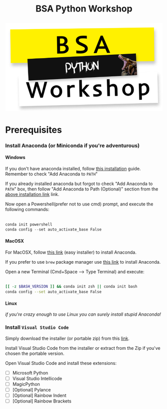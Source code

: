 # <p style="text-align: center;">BSA Python Workshop</p>
 
<p align="center"> <img src="PythonWorkshop.png" class="center"></p>

# Prerequisites

### Install Anaconda (or Miniconda if you're adventurous)

#### Windows

If you don't have anaconda installed, follow [this installation](https://www.datacamp.com/community/tutorials/installing-anaconda-windows) guide.
Remember to check "Add Anaconda to `PATH`"

If you already installed anaconda but forgot to check "Add Anaconda to `PATH`" box, then follow "Add Anaconda to Path (Optional)" section from the [above installation link](https://www.datacamp.com/community/tutorials/installing-anaconda-windows) link.

Now open a Powershell(prefer not to use cmd) prompt, and execute the following commands:

```powershell

conda init powershell
conda config --set auto_activate_base False

```

#### MacOSX

For MacOSX, follow [this link](https://docs.anaconda.com/anaconda/install/mac-os/) (easy installer) to install Anaconda.

If you prefer to use `brew` package manager use [this link](https://medium.com/ayuth/install-anaconda-on-macos-with-homebrew-c94437d63a37) to install Anaconda.

Open a new Terminal (Cmd+Space --> Type Terminal) and execute:

```bash

[[ -z $BASH_VERSION ]] && conda init zsh || conda init bash
conda config --set auto_activate_base False

```

#### Linux

*if you're crazy enough to use Linux you can surely install stupid Anaconda!*

###  Install `Visual Studio Code`

Simply download the installer (or portable zip) from this [link](https://code.visualstudio.com/download).

Install Visual Studio Code from the installer or extract from the Zip if you've chosen the portable version.

Open Visual Studio Code and install these extensions:
  - [ ] Microsoft Python
  - [ ] Visual Studio Intellicode
  - [ ] MagicPython
  - [ ] [Optional] Pylance
  - [ ] [Optional] Rainbow Indent
  - [ ] [Optional] Rainbow Brackets